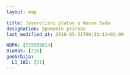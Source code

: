 ```yaml
---
layout: map

title: Javorolisni platan u Novom Sadu
designation: Spomenik prirode
last_modified_at: 2018-05-31T00:23:11+02:00

WDPA: [555589014]
BioRaS: [216]
geoSrbija:
  L1_182: [51]
---
```


